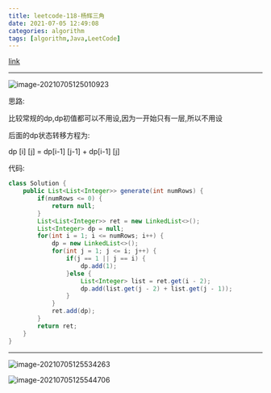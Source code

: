 ```yaml
---
title: leetcode-118-杨辉三角
date: 2021-07-05 12:49:08
categories: algorithm
tags: [algorithm,Java,LeetCode]
---
```


[link](https://leetcode-cn.com/problems/pascals-triangle/)

<hr/>

![image-20210705125010923](https://gitee.com/cao_ziqiang/img/raw/master/20210705125011.png)

思路:

比较常规的dp,dp初值都可以不用设,因为一开始只有一层,所以不用设

后面的dp状态转移方程为:

dp [i] [j] = dp[i-1] [j-1] + dp[i-1] [j]

代码:

```java
class Solution {
    public List<List<Integer>> generate(int numRows) {
        if(numRows <= 0) {
            return null;
        }
        List<List<Integer>> ret = new LinkedList<>();
        List<Integer> dp = null;
        for(int i = 1; i <= numRows; i++) {
            dp = new LinkedList<>();
            for(int j = 1; j <= i; j++) {
                if(j == 1 || j == i) {
                    dp.add(1);
                }else {
                    List<Integer> list = ret.get(i - 2);
                    dp.add(list.get(j - 2) + list.get(j - 1));
                }
            }
            ret.add(dp);
        }
        return ret;
    }
}
```

<hr/>

![image-20210705125534263](https://gitee.com/cao_ziqiang/img/raw/master/20210705125534.png)

![image-20210705125544706](https://gitee.com/cao_ziqiang/img/raw/master/20210705125544.png)

